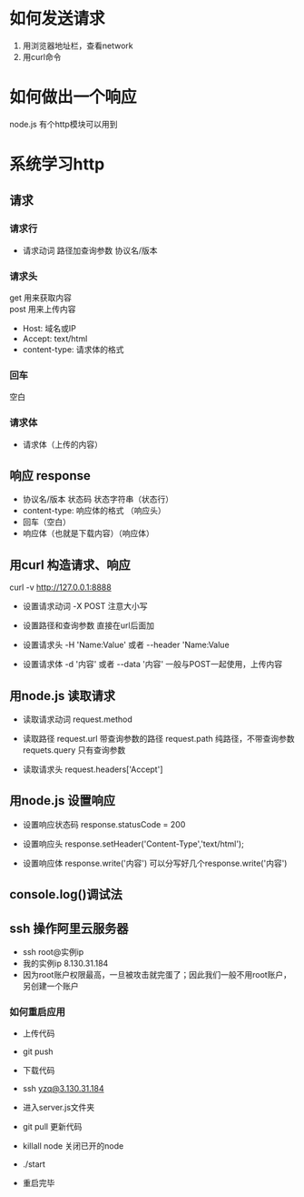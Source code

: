 # 如何发送请求
1. 用浏览器地址栏，查看network
2. 用curl命令

# 如何做出一个响应
node.js 有个http模块可以用到


# 系统学习http

## 请求
### 请求行
* 请求动词 路径加查询参数 协议名/版本

### 请求头
get 用来获取内容  
post 用来上传内容
* Host: 域名或IP
* Accept: text/html
* content-type: 请求体的格式

### 回车
空白

### 请求体
* 请求体（上传的内容）

## 响应 response
* 协议名/版本  状态码  状态字符串（状态行）
* content-type: 响应体的格式 （响应头）
* 回车（空白）
* 响应体（也就是下载内容）（响应体）

## 用curl 构造请求、响应
curl -v http://127.0.0.1:8888

* 设置请求动词
-X POST
注意大小写
* 设置路径和查询参数
直接在url后面加

* 设置请求头
-H 'Name:Value' 或者 --header 'Name:Value

* 设置请求体
-d '内容' 或者 --data '内容' 一般与POST一起使用，上传内容

## 用node.js 读取请求
* 读取请求动词
request.method

* 读取路径
request.url 带查询参数的路径
request.path 纯路径，不带查询参数
requets.query 只有查询参数

* 读取请求头
request.headers['Accept']

## 用node.js 设置响应
* 设置响应状态码
response.statusCode = 200

* 设置响应头
response.setHeader('Content-Type','text/html');

* 设置响应体
response.write('内容')
可以分写好几个response.write('内容')

## console.log()调试法

## ssh 操作阿里云服务器
* ssh root@实例ip
* 我的实例ip 8.130.31.184
* 因为root账户权限最高，一旦被攻击就完蛋了；因此我们一般不用root账户，另创建一个账户

### 如何重启应用

* 上传代码
* git push

* 下载代码
* ssh yzq@3.130.31.184
* 进入server.js文件夹
* git pull 更新代码
* killall node 关闭已开的node
* ./start
* 重启完毕


